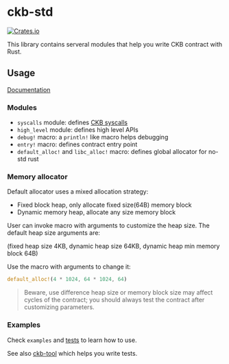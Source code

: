 # ckb-std
[![Crates.io](https://img.shields.io/crates/v/ckb-std.svg)](https://crates.io/crates/ckb-std) 

This library contains serveral modules that help you write CKB contract with Rust.

## Usage

[Documentation](https://nervosnetwork.github.io/ckb-std/riscv64imac-unknown-none-elf/doc/ckb_std/index.html)

### Modules

* `syscalls` module: defines [CKB syscalls](https://github.com/nervosnetwork/rfcs/blob/master/rfcs/0009-vm-syscalls/0009-vm-syscalls.md)
* `high_level` module: defines high level APIs
* `debug!` macro: a `println!` like macro helps debugging
* `entry!` macro: defines contract entry point
* `default_alloc!` and `libc_alloc!` macro: defines global allocator for no-std rust

### Memory allocator

Default allocator uses a mixed allocation strategy:

* Fixed block heap, only allocate fixed size(64B) memory block
* Dynamic memory heap, allocate any size memory block

User can invoke macro with arguments to customize the heap size. The default heap size arguments are:

(fixed heap size 4KB, dynamic heap size 64KB, dynamic heap min memory block 64B)

Use the macro with arguments to change it:

``` rust
default_alloc!(4 * 1024, 64 * 1024, 64)
```

> Beware, use difference heap size or memory block size may affect cycles of the contract; you should always test the contract after customizing parameters.

### Examples

Check `examples` and [tests](https://github.com/jjyr/ckb-std/blob/master/test/contract/src/main.rs) to learn how to use.

See also [ckb-tool](https://github.com/jjyr/ckb-tool) which helps you write tests.
